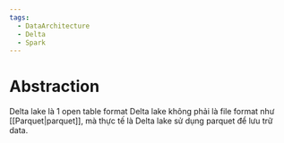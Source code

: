 ```yaml
---
tags:
  - DataArchitecture
  - Delta
  - Spark
---
```

# Abstraction

Delta lake là 1 open table format
Delta lake không phải là file format như [[Parquet|parquet]], mà thực tế là Delta lake sử dụng parquet để lưu trữ data. 
